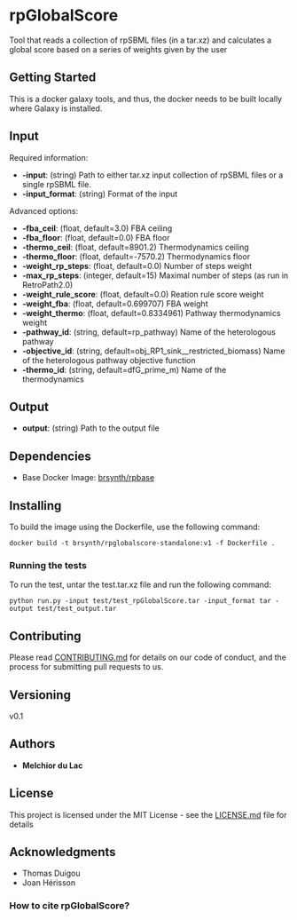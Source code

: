 # rpGlobalScore

Tool that reads a collection of rpSBML files (in a tar.xz) and calculates a global score based on a series of weights given by the user

## Getting Started

This is a docker galaxy tools, and thus, the docker needs to be built locally where Galaxy is installed. 

## Input

Required information:
* **-input**: (string) Path to either tar.xz input collection of rpSBML files or a single rpSBML file.
* **-input_format**: (string) Format of the input

Advanced options:
* **-fba_ceil**: (float, default=3.0) FBA ceiling
* **-fba_floor**: (float, default=0.0) FBA floor
* **-thermo_ceil**: (float, default=8901.2) Thermodynamics ceiling
* **-thermo_floor**: (float, default=-7570.2) Thermodynamics floor
* **-weight_rp_steps**: (float, default=0.0) Number of steps weight
* **-max_rp_steps**: (integer, default=15) Maximal number of steps (as run in RetroPath2.0)
* **-weight_rule_score**: (float, default=0.0) Reation rule score weight
* **-weight_fba**: (float, default=0.699707) FBA weight
* **-weight_thermo**: (float, default=0.8334961) Pathway thermodynamics weight
* **-pathway_id**: (string, default=rp_pathway) Name of the heterologous pathway
* **-objective_id**: (string, default=obj_RP1_sink__restricted_biomass) Name of the heterologous pathway objective function
* **-thermo_id**: (string, default=dfG_prime_m) Name of the thermodynamics

## Output

* **output**: (string) Path to the output file

## Dependencies

* Base Docker Image: [brsynth/rpbase](https://hub.docker.com/r/brsynth/rpbase)

## Installing

To build the image using the Dockerfile, use the following command:

```
docker build -t brsynth/rpglobalscore-standalone:v1 -f Dockerfile .
```

### Running the tests

To run the test, untar the test.tar.xz file and run the following command:

```
python run.py -input test/test_rpGlobalScore.tar -input_format tar -output test/test_output.tar
```

## Contributing

Please read [CONTRIBUTING.md](https://gist.github.com/PurpleBooth/b24679402957c63ec426) for details on our code of conduct, and the process for submitting pull requests to us.

## Versioning

v0.1

## Authors

* **Melchior du Lac**

## License

This project is licensed under the MIT License - see the [LICENSE.md](LICENSE.md) file for details

## Acknowledgments

* Thomas Duigou
* Joan Hérisson

### How to cite rpGlobalScore?
